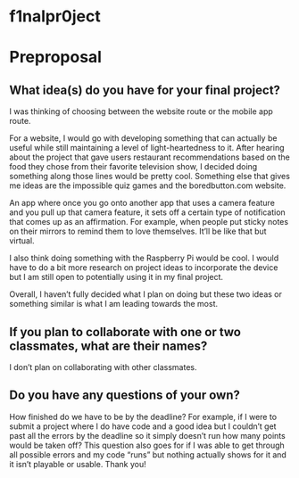 # f1nalpr0ject
# Preproposal

## What idea(s) do you have for your final project?

I was thinking of choosing between the website route or the mobile app route. 

For a website, I would go with developing something that can actually be useful while still maintaining a level of light-heartedness to it. After hearing about the project that gave users restaurant recommendations based on the food they chose from their favorite television show, I decided doing something along those lines would be pretty cool. Something else that gives me ideas are the impossible quiz games and the boredbutton.com website. 

An app where once you go onto another app that uses a camera feature and you pull up that camera feature, it sets off a certain type of notification that comes up as an affirmation. For example, when people put sticky notes on their mirrors to remind them to love themselves. It’ll be like that but virtual. 

I also think doing something with the Raspberry Pi would be cool. I would have to do a bit more research on project ideas to incorporate the device but I am still open to potentially using it in my final project. 

Overall, I haven’t fully decided what I plan on doing but these two ideas or something similar is what I am leading towards the most. 

## If you plan to collaborate with one or two classmates, what are their names?

I don’t plan on collaborating with other classmates. 

## Do you have any questions of your own?

How finished do we have to be by the deadline? For example, if I were to submit a project where I do have code and a good idea but I couldn’t get past all the errors by the deadline so it simply doesn’t run how many points would be taken off? This question also goes for if I was able to get through all possible errors and my code “runs” but nothing actually shows for it and it isn’t playable or usable. Thank you!


